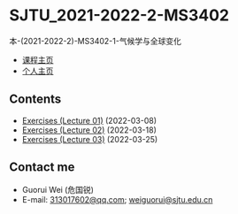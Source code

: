 # SJTU_2021-2022-2-MS3402

本-(2021-2022-2)-MS3402-1-气候学与全球变化

- [课程主页](https://grwei.github.io/SJTU_2021-2022-2-MATH6008/MS3402/hw_危国锐_516021910080.html)
- [个人主页](https://grwei.github.io/)

## Contents

- [Exercises (Lecture 01)](https://grwei.github.io/SJTU_2021-2022-2-MATH6008/MS3402/危国锐_第1章_03082022.pdf) (2022-03-08)
- [Exercises (Lecture 02)](https://grwei.github.io/SJTU_2021-2022-2-MATH6008/MS3402/危国锐_第2章_03182022.pdf) (2022-03-18)
- [Exercises (Lecture 03)](https://grwei.github.io/SJTU_2021-2022-2-MATH6008/MS3402/危国锐_第3章_03252022.pdf) (2022-03-25)

## Contact me

- Guorui Wei (危国锐)
- E-mail: 313017602@qq.com; weiguorui@sjtu.edu.cn
